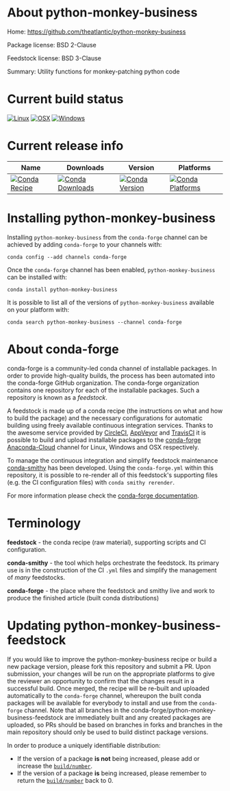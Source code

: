 About python-monkey-business
============================

Home: https://github.com/theatlantic/python-monkey-business

Package license: BSD 2-Clause

Feedstock license: BSD 3-Clause

Summary: Utility functions for monkey-patching python code



Current build status
====================

[![Linux](https://img.shields.io/circleci/project/github/conda-forge/python-monkey-business-feedstock/master.svg?label=Linux)](https://circleci.com/gh/conda-forge/python-monkey-business-feedstock)
[![OSX](https://img.shields.io/travis/conda-forge/python-monkey-business-feedstock/master.svg?label=macOS)](https://travis-ci.org/conda-forge/python-monkey-business-feedstock)
[![Windows](https://img.shields.io/appveyor/ci/conda-forge/python-monkey-business-feedstock/master.svg?label=Windows)](https://ci.appveyor.com/project/conda-forge/python-monkey-business-feedstock/branch/master)

Current release info
====================

| Name | Downloads | Version | Platforms |
| --- | --- | --- | --- |
| [![Conda Recipe](https://img.shields.io/badge/recipe-python--monkey--business-green.svg)](https://anaconda.org/conda-forge/python-monkey-business) | [![Conda Downloads](https://img.shields.io/conda/dn/conda-forge/python-monkey-business.svg)](https://anaconda.org/conda-forge/python-monkey-business) | [![Conda Version](https://img.shields.io/conda/vn/conda-forge/python-monkey-business.svg)](https://anaconda.org/conda-forge/python-monkey-business) | [![Conda Platforms](https://img.shields.io/conda/pn/conda-forge/python-monkey-business.svg)](https://anaconda.org/conda-forge/python-monkey-business) |

Installing python-monkey-business
=================================

Installing `python-monkey-business` from the `conda-forge` channel can be achieved by adding `conda-forge` to your channels with:

```
conda config --add channels conda-forge
```

Once the `conda-forge` channel has been enabled, `python-monkey-business` can be installed with:

```
conda install python-monkey-business
```

It is possible to list all of the versions of `python-monkey-business` available on your platform with:

```
conda search python-monkey-business --channel conda-forge
```


About conda-forge
=================

conda-forge is a community-led conda channel of installable packages.
In order to provide high-quality builds, the process has been automated into the
conda-forge GitHub organization. The conda-forge organization contains one repository
for each of the installable packages. Such a repository is known as a *feedstock*.

A feedstock is made up of a conda recipe (the instructions on what and how to build
the package) and the necessary configurations for automatic building using freely
available continuous integration services. Thanks to the awesome service provided by
[CircleCI](https://circleci.com/), [AppVeyor](https://www.appveyor.com/)
and [TravisCI](https://travis-ci.org/) it is possible to build and upload installable
packages to the [conda-forge](https://anaconda.org/conda-forge)
[Anaconda-Cloud](https://anaconda.org/) channel for Linux, Windows and OSX respectively.

To manage the continuous integration and simplify feedstock maintenance
[conda-smithy](https://github.com/conda-forge/conda-smithy) has been developed.
Using the ``conda-forge.yml`` within this repository, it is possible to re-render all of
this feedstock's supporting files (e.g. the CI configuration files) with ``conda smithy rerender``.

For more information please check the [conda-forge documentation](https://conda-forge.org/docs/).

Terminology
===========

**feedstock** - the conda recipe (raw material), supporting scripts and CI configuration.

**conda-smithy** - the tool which helps orchestrate the feedstock.
                   Its primary use is in the construction of the CI ``.yml`` files
                   and simplify the management of *many* feedstocks.

**conda-forge** - the place where the feedstock and smithy live and work to
                  produce the finished article (built conda distributions)


Updating python-monkey-business-feedstock
=========================================

If you would like to improve the python-monkey-business recipe or build a new
package version, please fork this repository and submit a PR. Upon submission,
your changes will be run on the appropriate platforms to give the reviewer an
opportunity to confirm that the changes result in a successful build. Once
merged, the recipe will be re-built and uploaded automatically to the
`conda-forge` channel, whereupon the built conda packages will be available for
everybody to install and use from the `conda-forge` channel.
Note that all branches in the conda-forge/python-monkey-business-feedstock are
immediately built and any created packages are uploaded, so PRs should be based
on branches in forks and branches in the main repository should only be used to
build distinct package versions.

In order to produce a uniquely identifiable distribution:
 * If the version of a package **is not** being increased, please add or increase
   the [``build/number``](https://conda.io/docs/user-guide/tasks/build-packages/define-metadata.html#build-number-and-string).
 * If the version of a package **is** being increased, please remember to return
   the [``build/number``](https://conda.io/docs/user-guide/tasks/build-packages/define-metadata.html#build-number-and-string)
   back to 0.
